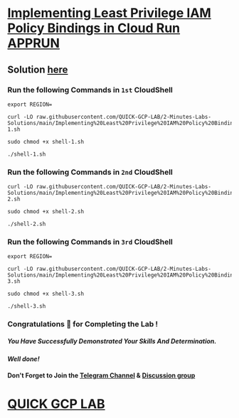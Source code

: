 # [Implementing Least Privilege IAM Policy Bindings in Cloud Run APPRUN](https://www.cloudskillsboost.google/course_templates/559?locale=en)

## Solution [here](https://youtu.be/frJIvlWAE4Q)

### Run the following Commands in `1st` CloudShell

```
export REGION=
```
```
curl -LO raw.githubusercontent.com/QUICK-GCP-LAB/2-Minutes-Labs-Solutions/main/Implementing%20Least%20Privilege%20IAM%20Policy%20Bindings%20in%20Cloud%20Run%20%5BAPPRUN%5D/shell-1.sh

sudo chmod +x shell-1.sh

./shell-1.sh
```
### Run the following Commands in `2nd` CloudShell

```
curl -LO raw.githubusercontent.com/QUICK-GCP-LAB/2-Minutes-Labs-Solutions/main/Implementing%20Least%20Privilege%20IAM%20Policy%20Bindings%20in%20Cloud%20Run%20%5BAPPRUN%5D/shell-2.sh

sudo chmod +x shell-2.sh

./shell-2.sh
```
### Run the following Commands in `3rd` CloudShell

```
export REGION=
```
```
curl -LO raw.githubusercontent.com/QUICK-GCP-LAB/2-Minutes-Labs-Solutions/main/Implementing%20Least%20Privilege%20IAM%20Policy%20Bindings%20in%20Cloud%20Run%20%5BAPPRUN%5D/shell-3.sh

sudo chmod +x shell-3.sh

./shell-3.sh
```
### Congratulations 🎉 for Completing the Lab !

##### *You Have Successfully Demonstrated Your Skills And Determination.*

#### *Well done!*

#### Don't Forget to Join the [Telegram Channel](https://t.me/QuickGcpLab) & [Discussion group](https://t.me/QuickGcpLabChats)

# [QUICK GCP LAB](https://www.youtube.com/@quickgcplab)
